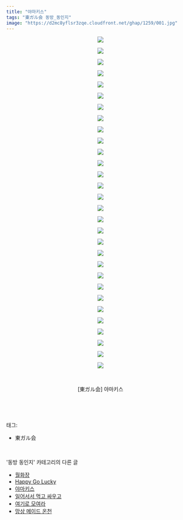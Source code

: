 ```yaml
---
title: "야마키스"
tags: "東ガル会 동방_동인지"
image: "https://d2mc8yflsr3zqe.cloudfront.net/ghap/1259/001.jpg"
---
```

<div class="article">
<p style="text-align: center; clear: none; float: none;"><img src="{{ site.imgserver2 }}/ghap/1259/001.jpg"/></p>
<p style="text-align: center; clear: none; float: none;"><img src="{{ site.imgserver2 }}/ghap/1259/002.jpg"/></p>
<p style="text-align: center; clear: none; float: none;"><img src="{{ site.imgserver2 }}/ghap/1259/003.jpg"/></p>
<p style="text-align: center; clear: none; float: none;"><img src="{{ site.imgserver2 }}/ghap/1259/004.jpg"/></p>
<p style="text-align: center; clear: none; float: none;"><img src="{{ site.imgserver2 }}/ghap/1259/005.jpg"/></p>
<p style="text-align: center; clear: none; float: none;"><img src="{{ site.imgserver2 }}/ghap/1259/006.jpg"/></p>
<p style="text-align: center; clear: none; float: none;"><img src="{{ site.imgserver2 }}/ghap/1259/007.jpg"/></p>
<p style="text-align: center; clear: none; float: none;"><img src="{{ site.imgserver2 }}/ghap/1259/008.jpg"/></p>
<p style="text-align: center; clear: none; float: none;"><img src="{{ site.imgserver2 }}/ghap/1259/009.jpg"/></p>
<p style="text-align: center; clear: none; float: none;"><img src="{{ site.imgserver2 }}/ghap/1259/010.jpg"/></p>
<p style="text-align: center; clear: none; float: none;"><img src="{{ site.imgserver2 }}/ghap/1259/011.jpg"/></p>
<p style="text-align: center; clear: none; float: none;"><img src="{{ site.imgserver2 }}/ghap/1259/012.jpg"/></p>
<p style="text-align: center; clear: none; float: none;"><img src="{{ site.imgserver2 }}/ghap/1259/013.jpg"/></p>
<p style="text-align: center; clear: none; float: none;"><img src="{{ site.imgserver2 }}/ghap/1259/014.jpg"/></p>
<p style="text-align: center; clear: none; float: none;"><img src="{{ site.imgserver2 }}/ghap/1259/015.jpg"/></p>
<p style="text-align: center; clear: none; float: none;"><img src="{{ site.imgserver2 }}/ghap/1259/016.jpg"/></p>
<p style="text-align: center; clear: none; float: none;"><img src="{{ site.imgserver2 }}/ghap/1259/017.jpg"/></p>
<p style="text-align: center; clear: none; float: none;"><img src="{{ site.imgserver2 }}/ghap/1259/018.jpg"/></p>
<p style="text-align: center; clear: none; float: none;"><img src="{{ site.imgserver2 }}/ghap/1259/019.jpg"/></p>
<p style="text-align: center; clear: none; float: none;"><img src="{{ site.imgserver2 }}/ghap/1259/020.jpg"/></p>
<p style="text-align: center; clear: none; float: none;"><img src="{{ site.imgserver2 }}/ghap/1259/021.jpg"/></p>
<p style="text-align: center; clear: none; float: none;"><img src="{{ site.imgserver2 }}/ghap/1259/022.jpg"/></p>
<p style="text-align: center; clear: none; float: none;"><img src="{{ site.imgserver2 }}/ghap/1259/023.jpg"/></p>
<p style="text-align: center; clear: none; float: none;"><img src="{{ site.imgserver2 }}/ghap/1259/024.jpg"/></p>
<p style="text-align: center; clear: none; float: none;"><img src="{{ site.imgserver2 }}/ghap/1259/025.jpg"/></p>
<p style="text-align: center; clear: none; float: none;"><img src="{{ site.imgserver2 }}/ghap/1259/026.jpg"/></p>
<p style="text-align: center; clear: none; float: none;"><img src="{{ site.imgserver2 }}/ghap/1259/027.jpg"/></p>
<p style="text-align: center; clear: none; float: none;"><img src="{{ site.imgserver2 }}/ghap/1259/028.jpg"/></p>
<p style="text-align: center; clear: none; float: none;"><img src="{{ site.imgserver2 }}/ghap/1259/029.jpg"/></p>
<p style="text-align: center; clear: none; float: none;"><img src="{{ site.imgserver2 }}/ghap/1259/030.jpg"/></p>
<p style="text-align: center; clear: none; float: none;"><br/></p>
<p style="text-align: center; clear: none; float: none;">[東ガル会] 야마키스</p>
<p><br/></p>
</div><br/>
<div class="tagTrail">
<p>태그: </p>
<ul>
<li>東ガル会</li>
</ul>
</div><br/>
<div class="another">
<p>'동방 동인지' 카테고리의 다른 글</p>
<ul>
<li><a href="/ghap_1262">월화장</a></li>
<li><a href="/ghap_1260">Happy Go Lucky</a></li>
<li><a href="/ghap_1259">야마키스</a></li>
<li><a href="/ghap_1257">일어서서 먹고 싸우고</a></li>
<li><a href="/ghap_1256">여기로 모여라</a></li>
<li><a href="/ghap_1255">망상 메이드 온천</a></li>
</ul>
</div><br/>
<div class="cb_module cb_fluid">
<div class="cb_wrt cb_profile">
</div><!-- commentList close -->
</div><br/>
